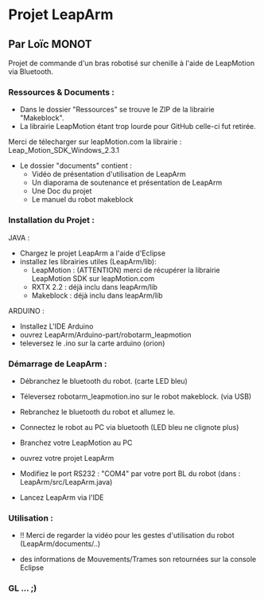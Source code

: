 # Projet LeapArm
## Par Loïc MONOT

Projet de commande d'un bras robotisé sur chenille à l'aide de LeapMotion via Bluetooth.

### Ressources & Documents :
	
- Dans le dossier "Ressources" se trouve le ZIP de la librairie "Makeblock".
- La librairie LeapMotion étant trop lourde pour GitHub celle-ci fut retirée.

 Merci de télecharger sur leapMotion.com la librairie : Leap_Motion_SDK_Windows_2.3.1

- Le dossier "documents" contient :
	- Vidéo de présentation d'utilisation de LeapArm
	- Un diaporama de soutenance et présentation de LeapArm
	- Une Doc du projet
	- Le manuel du robot makeblock

### Installation du Projet :

JAVA :
- Chargez le projet LeapArm a l'aide d'Eclipse
- installez les librairies utiles (LeapArm/lib):
	- LeapMotion : (ATTENTION) merci de récupérer la librairie LeapMotion SDK sur leapMotion.com
	- RXTX 2.2 : déjà inclu dans leapArm/lib
	- Makeblock : déjà inclu dans leapArm/lib

ARDUINO :
- Installez L'IDE Arduino
- ouvrez LeapArm/Arduino-part/robotarm_leapmotion
- televersez le .ino sur la carte arduino (orion) 

### Démarrage de LeapArm :

- Débranchez le bluetooth du robot. (carte LED bleu)
- Téleversez robotarm_leapmotion.ino sur le robot makeblock. (via USB)
- Rebranchez le bluetooth du robot et allumez le.
- Connectez le robot au PC via bluetooth (LED bleu ne clignote plus)
- Branchez votre LeapMotion au PC
- ouvrez votre projet LeapArm
- Modifiez le port RS232 : "COM4" par votre port BL du robot (dans : LeapArm/src/LeapArm.java)

- Lancez LeapArm via l'IDE

### Utilisation :

- !! Merci de regarder la vidéo pour les gestes d'utilisation du robot (LeapArm/documents/..)

- des informations de Mouvements/Trames son retournées sur la console Eclipse

### GL ... ;)
